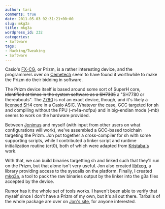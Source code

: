 ```yaml
---
author: tari
comments: true
date: 2011-05-03 02:31:21+00:00
slug: mkg3a
title: mkg3a
wordpress_id: 232
categories:
- Software
tags:
- Hacking/Tweaking
- Software
---
```


Casio's [FX-CG](http://www.casioeducation.com/prizm), or Prizm, is a rather
interesting device, and the programmers over on
[Cemetech](http://www.cemetech.net/) seem to have found it worthwhile to make
the Prizm do their bidding in software.

The Prizm device itself is based around some sort of SuperH core,
<del>identified at times in the system software as a SH7305</del> a "SH7780 or
thereabouts". The
[7780](http://www.renesas.com/products/mpumcu/superh/sh7780/index.jsp) is not an
exact device, though, and it's likely a [licensed
SH4](http://web.archive.org/web/20110605001516/http://www.renesas.com:80/products/core_license/cpu_cores/child_folder/sh4_child.jsp)
core in a Casio ASIC. Whatever the case, GCC targeted for sh and compiling
without the FPU (-m4a-nofpu) and in big-endian mode (-mb) seems to work on the
hardware provided.

Between [Jonimus](http://jonimoose.net/) and myself (with input from other users
on what configurations will work), we've assembled a GCC-based toolchain
targeting the Prizm. Jon put together a cross-compiler for sh with some
supporting scripts, while I contributed a linker script and runtime
initialization routine (crt0), both of which were adapted from
[Kristaba's](https://github.com/Kristaba) work.

With that, we can build binaries targetting sh and linked such that they'll run
on the Prizm, but that alone isn't very useful. Jon also created
[libfxcg](https://github.com/Jonimoose/libfxcg), a library providing access to
the syscalls on the platform. Finally, I created
[mkg3a](/projects/mkg3a.html), a tool to pack the raw binaries
output by the linker into the g3a files accepted by the device.

Rumor has it the whole set of tools works. I haven't been able to verify that
myself since I don't have a Prizm of my own, but it's all out there. Tarballs of
the whole package are over on [Jon's
site](http://jonimoose.net/calcstuff/prizm/), for anyone interested.
